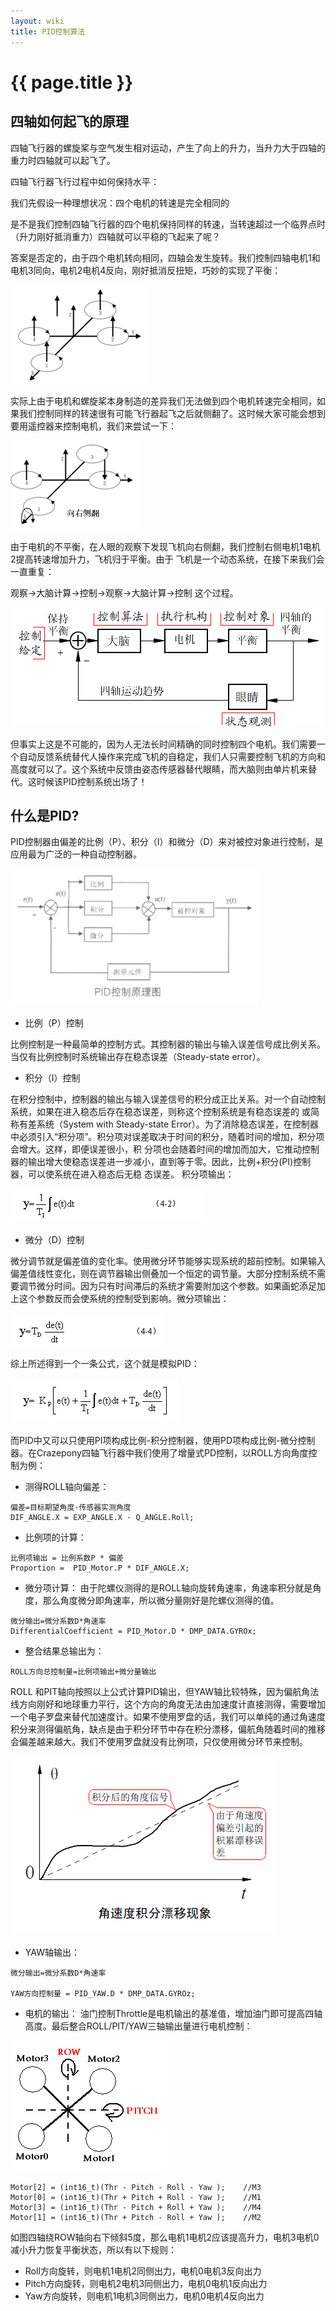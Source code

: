 ```yaml
---
layout: wiki
title: PID控制算法
---
```


# {{ page.title }}

## 四轴如何起飞的原理
四轴飞行器的螺旋桨与空气发生相对运动，产生了向上的升力，当升力大于四轴的重力时四轴就可以起飞了。

四轴飞行器飞行过程中如何保持水平：

我们先假设一种理想状况：四个电机的转速是完全相同的

是不是我们控制四轴飞行器的四个电机保持同样的转速，当转速超过一个临界点时（升力刚好抵消重力）四轴就可以平稳的飞起来了呢？

答案是否定的，由于四个电机转向相同，四轴会发生旋转。我们控制四轴电机1和电机3同向，电机2电机4反向，刚好抵消反扭矩，巧妙的实现了平衡：

![](/assets/img/pid-take-off.png)

实际上由于电机和螺旋桨本身制造的差异我们无法做到四个电机转速完全相同，如果我们控制同样的转速很有可能飞行器起飞之后就侧翻了。这时候大家可能会想到要用遥控器来控制电机，我们来尝试一下：

![](/assets/img/pid-roll.png)

由于电机的不平衡，在人眼的观察下发现飞机向右侧翻，我们控制右侧电机1电机2提高转速增加升力，飞机归于平衡。由于 飞机是一个动态系统，在接下来我们会一直重复：

观察->大脑计算->控制->观察->大脑计算->控制 这个过程。

![](/assets/img/pid-feed-back.png)

但事实上这是不可能的，因为人无法长时间精确的同时控制四个电机。我们需要一个自动反馈系统替代人操作来完成飞机的自稳定，我们人只需要控制飞机的方向和高度就可以了。这个系统中反馈由姿态传感器替代眼睛，而大脑则由单片机来替代。这时候该PID控制系统出场了！

## 什么是PID?
PID控制器由偏差的比例（P）、积分（I）和微分（D）来对被控对象进行控制，是应用最为广泛的一种自动控制器。

![](/assets/img/pid.png)

* 比例（P）控制

比例控制是一种最简单的控制方式。其控制器的输出与输入误差信号成比例关系。当仅有比例控制时系统输出存在稳态误差（Steady-state error）。

* 积分（I）控制

在积分控制中，控制器的输出与输入误差信号的积分成正比关系。对一个自动控制系统，如果在进入稳态后存在稳态误差，则称这个控制系统是有稳态误差的 或简称有差系统（System with Steady-state Error）。为了消除稳态误差，在控制器中必须引入“积分项”。积分项对误差取决于时间的积分，随着时间的增加，积分项会增大。这样，即便误差很小，积 分项也会随着时间的增加而加大，它推动控制器的输出增大使稳态误差进一步减小，直到等于零。因此，比例+积分(PI)控制器，可以使系统在进入稳态后无稳 态误差。 积分项输出：

![](/assets/img/pid-inter.png)

* 微分（D）控制

微分调节就是偏差值的变化率。使用微分环节能够实现系统的超前控制。如果输入偏差值线性变化，则在调节器输出侧叠加一个恒定的调节量。大部分控制系统不需要调节微分时间。因为只有时间滞后的系统才需要附加这个参数。如果画蛇添足加上这个参数反而会使系统的控制受到影响。微分项输出：

![](/assets/img/pid-diff.png)

综上所述得到一个一条公式，这个就是模拟PID：

![](/assets/img/pid-format.png)

而PID中又可以只使用PI项构成比例-积分控制器，使用PD项构成比例-微分控制器。在Crazepony四轴飞行器中我们使用了增量式PD控制，以ROLL方向角度控制为例：

* 测得ROLL轴向偏差：

~~~
偏差=目标期望角度-传感器实测角度 
DIF_ANGLE.X = EXP_ANGLE.X - Q_ANGLE.Roll;
~~~

* 比例项的计算：

~~~
比例项输出 = 比例系数P * 偏差
Proportion =  PID_Motor.P * DIF_ANGLE.X;
~~~

* 微分项计算：
由于陀螺仪测得的是ROLL轴向旋转角速率，角速率积分就是角度，那么角度微分即角速率，所以微分量刚好是陀螺仪测得的值。

~~~
微分输出=微分系数D*角速率
DifferentialCoefficient = PID_Motor.D * DMP_DATA.GYROx;
~~~

* 整合结果总输出为：

~~~
ROLL方向总控制量=比例项输出+微分量输出
~~~

ROLL 和PIT轴向按照以上公式计算PID输出，但YAW轴比较特殊，因为偏航角法线方向刚好和地球重力平行，这个方向的角度无法由加速度计直接测得，需要增加一个电子罗盘来替代加速度计。如果不使用罗盘的话，我们可以单纯的通过角速度积分来测得偏航角，缺点是由于积分环节中存在积分漂移，偏航角随着时间的推移会偏差越来越大。我们不使用罗盘就没有比例项，只仅使用微分环节来控制。

![](/assets/img/pid-err.png)

* YAW轴输出：

~~~
微分输出=微分系数D*角速率

YAW方向控制量 = PID_YAW.D * DMP_DATA.GYROz;
~~~

* 电机的输出：
油门控制Throttle是电机输出的基准值，增加油门即可提高四轴高度。最后整合ROLL/PIT/YAW三轴输出量进行电机控制：

![](/assets/img/pid-motor.png)

~~~
Motor[2] = (int16_t)(Thr - Pitch - Roll - Yaw );    //M3
Motor[0] = (int16_t)(Thr + Pitch + Roll - Yaw );    //M1
Motor[3] = (int16_t)(Thr - Pitch + Roll + Yaw );    //M4
Motor[1] = (int16_t)(Thr + Pitch - Roll + Yaw );    //M2
~~~

如图四轴绕ROW轴向右下倾斜5度，那么电机1电机2应该提高升力，电机3电机0减小升力恢复平衡状态，所以有以下规则：

* Roll方向旋转，则电机1电机2同侧出力，电机0电机3反向出力
* Pitch方向旋转，则电机2电机3同侧出力，电机0电机1反向出力
* Yaw方向旋转，则电机1电机3同侧出力，电机0电机4反向出力


